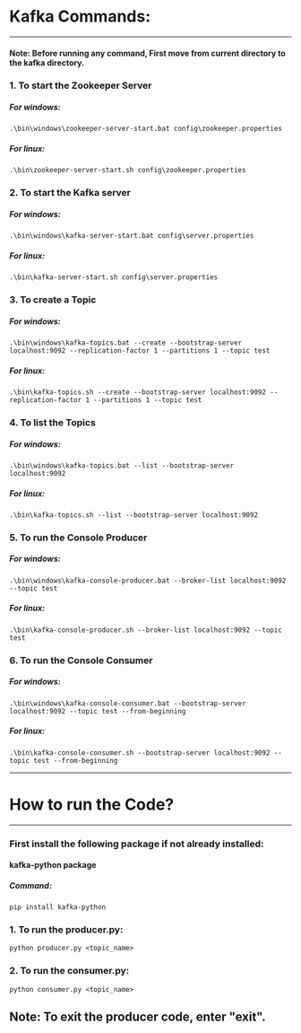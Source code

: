# Kafka Commands:
-----------------------------------------------------------------------------
#### Note: Before running any command, First move from current directory to the kafka directory.

### 1. To start the Zookeeper Server

##### For windows:
```
.\bin\windows\zookeeper-server-start.bat config\zookeeper.properties
```

##### For linux:
```
.\bin\zookeeper-server-start.sh config\zookeeper.properties
```


### 2. To start the Kafka server

##### For windows:
```
.\bin\windows\kafka-server-start.bat config\server.properties
```

##### For linux:
```
.\bin\kafka-server-start.sh config\server.properties
```

### 3. To create a Topic

##### For windows:
```
.\bin\windows\kafka-topics.bat --create --bootstrap-server localhost:9092 --replication-factor 1 --partitions 1 --topic test
```

##### For linux:
```
.\bin\kafka-topics.sh --create --bootstrap-server localhost:9092 --replication-factor 1 --partitions 1 --topic test
```

### 4. To list the Topics

##### For windows:
```
.\bin\windows\kafka-topics.bat --list --bootstrap-server localhost:9092
```

##### For linux:
```
.\bin\kafka-topics.sh --list --bootstrap-server localhost:9092
```

### 5. To run the Console Producer

##### For windows:
```
.\bin\windows\kafka-console-producer.bat --broker-list localhost:9092 --topic test
```

##### For linux:
```
.\bin\kafka-console-producer.sh --broker-list localhost:9092 --topic test
```

### 6. To run the Console Consumer

##### For windows:
```
.\bin\windows\kafka-console-consumer.bat --bootstrap-server localhost:9092 --topic test --from-beginning
```

##### For linux:
```
.\bin\kafka-console-consumer.sh --bootstrap-server localhost:9092 --topic test --from-beginning
```
------------------------------------------------------------------------------

# How to run the Code?
-------------------------------------------------------------------------------
### First install the following package if not already installed:

#### kafka-python package
##### Command:
```
pip install kafka-python
```

### 1. To run the producer.py:

```
python producer.py <topic_name>
```

### 2. To run the consumer.py:

```
python consumer.py <topic_name>
```

Note: To exit the producer code, enter "exit".
-------------------------------------------------------------------------------